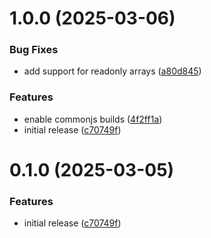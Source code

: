 # 1.0.0 (2025-03-06)


### Bug Fixes

* add support for readonly arrays ([a80d845](https://github.com/davidgovea/mapwise/commit/a80d84505afabd1ed671457872a10be8c6bd60e3))


### Features

* enable commonjs builds ([4f2ff1a](https://github.com/davidgovea/mapwise/commit/4f2ff1ad924151d59ec411a97e7983f52363ee9b))
* initial release ([c70749f](https://github.com/davidgovea/mapwise/commit/c70749f4a275df0bc88fa080f52f0ffbc8a0221e))

# 0.1.0 (2025-03-05)


### Features

* initial release ([c70749f](https://github.com/davidgovea/mapwise/commit/c70749f4a275df0bc88fa080f52f0ffbc8a0221e))
